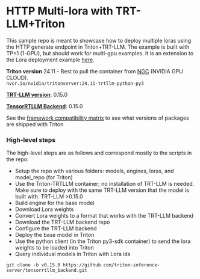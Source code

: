 # HTTP Multi-lora with TRT-LLM+Triton
This sample repo is meant to showcase how to deploy multiple loras using the HTTP generate endpoint in Triton+TRT-LLM. The example is built with TP=1 (1-GPU), but should work for multi-gpu examples.
It is an extension to the Lora deployment example [here](https://github.com/triton-inference-server/tensorrtllm_backend/blob/main/docs/lora.md).

**Triton version** 24.11 - Best to pull the container from [NGC](https://catalog.ngc.nvidia.com/orgs/nvidia/containers/tritonserver/tags) (NVIDIA GPU CLOUD).  
`nvcr.io/nvidia/tritonserver:24.11-trtllm-python-py3`  

[**TRT-LLM version**](https://catalog.ngc.nvidia.com/orgs/nvidia/containers/tritonserver/tags): 0.15.0  

[**TensorRTLLM Backend**](https://github.com/triton-inference-server/tensorrtllm_backend/tree/v0.15.0): 0.15.0  

See the [framework compatibility matrix](https://docs.nvidia.com/deeplearning/frameworks/support-matrix/index.html) to see what versions of packages are shipped with Triton

### High-level steps
The high-level steps are as follows and correspond mostly to the scripts in the repo:

- Setup the repo with various folders: models, engines, loras, and model_repo (for Triton)
- Use the Triton-TRTLLM container; no installation of TRT-LLM is needed. Make sure to deploy with the same TRT-LLM version that the model is built with. TRT-LLM >0.15.0
- Build engine for the base model
- Download Lora weights
- Convert Lora weights to a format that works with the TRT-LLM backend
- Download the TRT-LLM backend repo
- Configure the TRT-LLM backend
- Deploy the base model in Triton
- Use the python client (in the Triton py3-sdk container) to send the lora weights to be loaded into Triton
- Query individual models in Triton with Lora ids 



`
git clone -b v0.15.0 https://github.com/triton-inference-server/tensorrtllm_backend.git
`
